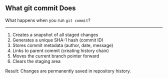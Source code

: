 ## What git commit Does

What happens when you run `git commit`?

---

1. Creates a snapshot of all staged changes
2. Generates a unique SHA-1 hash (commit ID)
3. Stores commit metadata (author, date, message)
4. Links to parent commit (creating history chain)
5. Moves the current branch pointer forward
6. Clears the staging area

Result: Changes are permanently saved in repository history.

